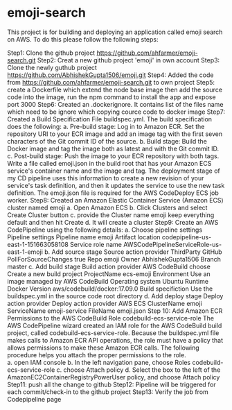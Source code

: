 # emoji-search
This project is for building and deploying an application called emoji search on AWS. To do this please follow the following steps:

Step1: Clone the github project https://github.com/ahfarmer/emoji-search.git 
Step2: Creat a new github project 'emoji' in own account
Step3: Clone the newly guthub project https://github.com/AbhishekGupta1506/emoji.git
Step4: Added the code from https://github.com/ahfarmer/emoji-search.git to own project
Step5: create a Dockerfile which extend the node base image then add the source code into the image, run the npm command to install the app and expose port 3000
Step6: Created an .dockerignore. It contains list of the files name which need to be ignore which copying cource code to docker image
Step7: Created a Build Specification File buildspec.yml. The build specification does the following:
	a. Pre-build stage:
		Log in to Amazon ECR.
		Set the repository URI to your ECR image and add an image tag with the first seven characters of the Git commit ID of the source.
	b. Build stage:
		Build the Docker image and tag the image both as latest and with the Git commit ID.
	c. Post-build stage:
		Push the image to your ECR repository with both tags.
		Write a file called emoji.json in the build root that has your Amazon ECS service's container name and the image and tag. The deployment stage of my CD pipeline uses this information to create a new revision of your service's task definition, and then it updates the service to use the new task definition. The emoji.json file is required for the AWS CodeDeploy ECS job worker.
Step8: Created an Amazon Elastic Container Service (Amazon ECS) cluster named emoji
	a. Open Amazon ECS
	b. Click Clusters and select Create Cluster button
	c. provide the Cluster name emoji keep everything default and then hit Create
	d. It will create a cluster
Step9: Create an AWS CodePipeline using the following details:
	a. Choose pipeline settings
		Pipeline settings
			Pipeline name
				emoji
			Artifact location
				codepipeline-us-east-1-151663058108
			Service role name
				AWSCodePipelineServiceRole-us-east-1-emoji
	b. Add source stage
		Source action provider
			ThirdParty GitHub
		PollForSourceChanges
			true
		Repo
			emoji
		Owner
			AbhishekGupta1506
		Branch
			master
	c. Add build stage
		Build action provider
			AWS CodeBuild
			choose Create a new build project
				ProjectName
					ecs-emoji
				Environment
					Use an image managed by AWS CodeBuild
				Operating system
					Ubuntu
				Runtime
					Docker
				Version
					aws/codebuild/docker:17.09.0
				Build specifiction
					Use the buildspec.yml in the source code root directory
	d. Add deploy stage
		Deploy action provider
		Deploy action provider
			AWS ECS
		ClusterName
			emoji
		ServiceName
			emoji-service
		FileName
			emoji.json
Step 10: Add Amazon ECR Permissions to the AWS CodeBuild Role codebuild-ecs-service-role
The AWS CodePipeline wizard created an IAM role for the AWS CodeBuild build project, called codebuild-ecs-service-role. Because the buildspec.yml file makes calls to Amazon ECR API operations, the role must have a policy that allows permissions to make these Amazon ECR calls. The following procedure helps you attach the proper permissions to the role.		
	a. open IAM console
	b. In the left navigation pane, choose Roles codebuild-ecs-service-role
	c. choose Attach policy
	d. Select the box to the left of the AmazonEC2ContainerRegistryPowerUser policy, and choose Attach policy
Step11: push all the change to github
Step12: Pipeline will be triggered for each commit/check-in to the github project
Step13: Verify the job from Codepipeline page
